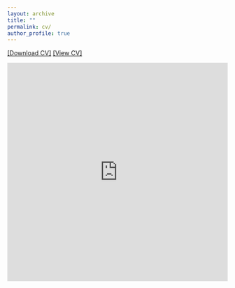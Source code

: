 ```yaml
---
layout: archive
title: ""
permalink: cv/
author_profile: true
---
```

<a href="https://priyanka-mondal.github.io/CV/priyanka.pdf" download="Priyanka_Mondal_CV.pdf" target="_blank">[Download CV]</a>
<a href="https://priyanka-mondal.github.io/CV/priyanka.pdf" target="_blank">[View CV]</a>


<iframe
    src="https://drive.google.com/viewerng/viewer?embedded=true&url=https://priyanka-mondal.github.io/CV/priyanka.pdf#toolbar=0&scrollbar=0"
    frameBorder="0"
    scrolling="auto"
    height="500px"
    width="100%"
></iframe>
